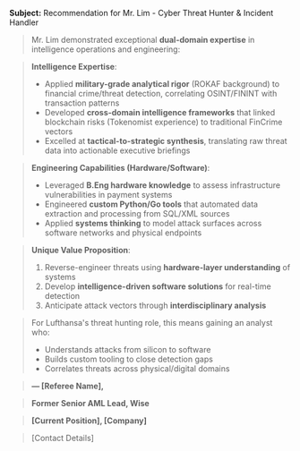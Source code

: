 **Subject:** Recommendation for Mr. Lim - Cyber Threat Hunter & Incident Handler

> Mr. Lim demonstrated exceptional **dual-domain expertise** in intelligence operations and engineering:

> **Intelligence Expertise**:  
> - Applied **military-grade analytical rigor** (ROKAF background) to financial crime/threat detection, correlating OSINT/FININT with transaction patterns  
> - Developed **cross-domain intelligence frameworks** that linked blockchain risks (Tokenomist experience) to traditional FinCrime vectors  
> - Excelled at **tactical-to-strategic synthesis**, translating raw threat data into actionable executive briefings  

> **Engineering Capabilities (Hardware/Software)**:  
> - Leveraged **B.Eng hardware knowledge** to assess infrastructure vulnerabilities in payment systems  
> - Engineered **custom Python/Go tools** that automated data extraction and processing from SQL/XML sources  
> - Applied **systems thinking** to model attack surfaces across software networks and physical endpoints  

> **Unique Value Proposition**:  
> 1. Reverse-engineer threats using **hardware-layer understanding** of systems  
> 2. Develop **intelligence-driven software solutions** for real-time detection  
> 3. Anticipate attack vectors through **interdisciplinary analysis**  

> For Lufthansa's threat hunting role, this means gaining an analyst who:  
> - Understands attacks from silicon to software  
> - Builds custom tooling to close detection gaps  
> - Correlates threats across physical/digital domains  

> **— [Referee Name],**

> **Former Senior AML Lead, Wise**

> **[Current Position], [Company]**  

> [Contact Details]
